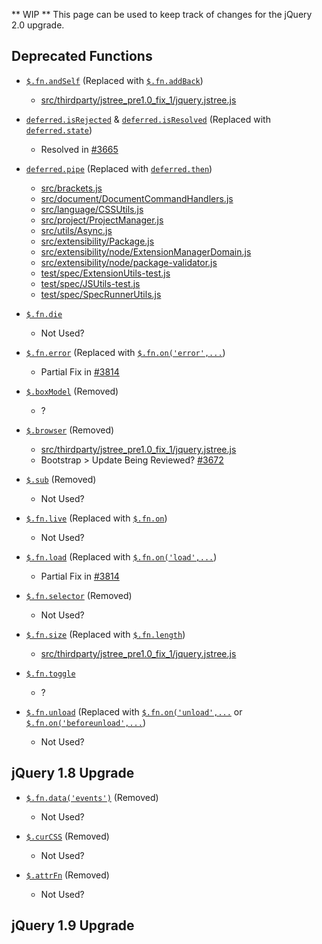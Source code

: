** WIP **
This page can be used to keep track of changes for the jQuery 2.0 upgrade.

Deprecated Functions
----------------------------------------
* [`$.fn.andSelf`](http://api.jquery.com/andSelf/) (Replaced with [`$.fn.addBack`](http://api.jquery.com/addBack/))
    * [src/thirdparty/jstree_pre1.0_fix_1/jquery.jstree.js](../blob/master/src/thirdparty/jstree_pre1.0_fix_1/jquery.jstree.js)

* [`deferred.isRejected`](http://api.jquery.com/deferred.isRejected/) & [`deferred.isResolved`](http://api.jquery.com/deferred.isResolved/) (Replaced with [`deferred.state`](http://api.jquery.com/deferred.state/))
    * Resolved in [#3665](../pull/3665)

* [`deferred.pipe`](http://api.jquery.com/deferred.pipe/) (Replaced with [`deferred.then`](http://api.jquery.com/deferred.then/))
    * [src/brackets.js](../blob/master/src/brackets.js)
    * [src/document/DocumentCommandHandlers.js](../blob/master/src/document/DocumentCommandHandlers.js)
    * [src/language/CSSUtils.js](../blob/master/src/language/CSSUtils.js)
    * [src/project/ProjectManager.js](../blob/master/src/project/ProjectManager.js)
    * [src/utils/Async.js](../blob/master/src/utils/Async.js)
    * [src/extensibility/Package.js](../blob/master/src/extensibility/Package.js)
    * [src/extensibility/node/ExtensionManagerDomain.js](../blob/master/src/extensibility/node/ExtensionManagerDomain.js)
    * [src/extensibility/node/package-validator.js](../blob/master/src/extensibility/node/package-validator.js)
    * [test/spec/ExtensionUtils-test.js](../blob/master/test/spec/ExtensionUtils-test.js)
    * [test/spec/JSUtils-test.js](../blob/master/test/spec/JSUtils-test.js)
    * [test/spec/SpecRunnerUtils.js](../blob/master/test/spec/SpecRunnerUtils.js)

* [`$.fn.die`](http://api.jquery.com/die/)
    * Not Used?

* [`$.fn.error`](http://api.jquery.com/error/) (Replaced with [`$.fn.on('error',...`](http://api.jquery.com/on/))
    * Partial Fix in [#3814](../pull/3814)

* [`$.boxModel`](http://api.jquery.com/jQuery.boxModel/) (Removed)
    * ?

* [`$.browser`](http://api.jquery.com/jQuery.browser/) (Removed)
    * [src/thirdparty/jstree_pre1.0_fix_1/jquery.jstree.js](../blob/master/src/thirdparty/jstree_pre1.0_fix_1/jquery.jstree.js)
    * Bootstrap > Update Being Reviewed? [#3672](../pull/3672])

* [`$.sub`](http://api.jquery.com/jQuery.sub/) (Removed)
    * Not Used?

* [`$.fn.live`](http://api.jquery.com/live/) (Replaced with [`$.fn.on`](http://api.jquery.com/on/))
    * Not Used?

* [`$.fn.load`](http://api.jquery.com/load-event/) (Replaced with [`$.fn.on('load',...`](http://api.jquery.com/on/))
    * Partial Fix in [#3814](../pull/3814)

* [`$.fn.selector`](http://api.jquery.com/selector/) (Removed)
    * Not Used?

* [`$.fn.size`](http://api.jquery.com/size/) (Replaced with [`$.fn.length`](http://api.jquery.com/length/))
    * [src/thirdparty/jstree_pre1.0_fix_1/jquery.jstree.js](../blob/master/src/thirdparty/jstree_pre1.0_fix_1/jquery.jstree.js)

* [`$.fn.toggle`](http://api.jquery.com/toggle-event/)
    * ?

* [`$.fn.unload`](http://api.jquery.com/unload/) (Replaced with [`$.fn.on('unload',...`](http://api.jquery.com/on/) or [`$.fn.on('beforeunload',...`](http://api.jquery.com/on/))
    * Not Used?

jQuery 1.8 Upgrade
----------------------------------------
* [`$.fn.data('events')`]() (Removed)
    * Not Used?

* [`$.curCSS`]() (Removed)
    * Not Used?

* [`$.attrFn`]() (Removed)
    * Not Used?

jQuery 1.9 Upgrade
----------------------------------------